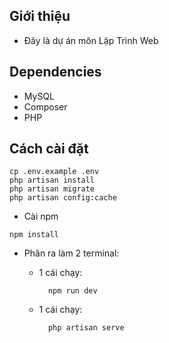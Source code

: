 ## Giới thiệu
- Đây là dự án môn Lập Trình Web

## Dependencies
- MySQL
- Composer
- PHP
## Cách cài đặt

```
cp .env.example .env
php artisan install
php artisan migrate
php artisan config:cache
```
 - Cài npm
```
npm install
```

- Phân ra làm 2 terminal:

    + 1 cái chạy:

           
            npm run dev
      
      
    + 1 cái chạy:

      
            php artisan serve
      


            
